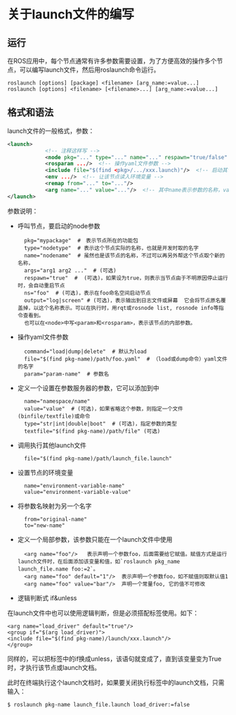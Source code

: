 # 关于launch文件的编写

## 运行

在ROS应用中，每个节点通常有许多参数需要设置，为了方便高效的操作多个节点，可以编写launch文件，然后用roslaunch命令运行。
```
roslaunch [options] [package] <filename> [arg_name:=value...]
roslaunch [options] <filename> [<filename>...] [arg_name:=value...]
```

## 格式和语法

launch文件的一般格式，参数：

```xml
<launch>
            <!-- 注释这样写 -->
            <node pkg="..." type="..." name="..." respawn="true/false" ns="..." args="..."/>
            <rosparam .../>  <!-- 操作yaml文件参数 -->
            <include file="$(find <pkg>/.../xxx.launch)"/>  <!-- 启动其它的launch文件，也可以在其中 加上<arg/>标签设定该文件的参数值-->
            <env .../>  <!-- 让该节点读入环境变量 -->
            <remap from="..." to="..."/>
            <arg name="..." value="..."/>  <!-- 其中name表示参数的名称，value是参数的值，有时也用default="..."来设定预设值 -->
</launch>
```

参数说明：

- <node> 呼叫节点，要启动的node参数

        pkg="mypackage"  #　表示节点所在的功能包
        type="nodetype"  # 表示这个节点实际的名称，也就是开发时取的名字
        name="nodename"  # 虽然也是该节点的名称，不过可以再另外帮这个节点取个新的名称，
        args="arg1 arg2 ..."  # (可选) 
        respawn="true"  #  (可选)，如果设为true，则表示当节点由于不明原因停止运行时，会自动重启节点  
        ns="foo"  # (可选)，表示在foo命名空间启动节点 
        output="log|screen" # (可选)，表示输出到日志文件或屏幕  它会将节点原名覆盖掉，以这个名称表示。可以在执行时，用rqt或rosnode list, rosnode info等指令查看到。  
        也可以在<node>中写<param>和<rosparam>，表示该节点的内部参数。

- <rosparam> 操作yaml文件参数
        
        command="load|dump|delete"  # 默认为load  
        file="$(find pkg-name)/path/foo.yaml"  # （load或dump命令）yaml文件的名字
        param="param-name"  # 参数名

- <param> 定义一个设置在参数服务器的参数，它可以添加到<node>中

        name="namespace/name"
        value="value"  # (可选)，如果省略这个参数，则指定一个文件(binfile/textfile)或命令
        type="str|int|double|boot"  # (可选)，指定参数的类型
        textfile="$(find pkg-name)/path/file" (可选)

- <include> 调用执行其他launch文件

        file="$(find pkg-name)/path/launch_file.launch"

- <env> 设置节点的环境变量

        name="environment-variable-name"
        value="environment-variable-value"
        
- <remap>  将参数名映射为另一个名字

        from="original-name"
        to="new-name"

- <arg> 定义一个局部参数，该参数只能在一个launch文件中使用

        <arg name="foo"/>   表示声明一个参数foo，后面需要给它赋值。赋值方式是运行launch文件时，在后面添加该变量和值，如`roslaunch pkg_name launch_file.name foo:=2`。
        <arg name="foo" default="1"/>  表示声明一个参数foo，如不赋值则取默认值1
        <arg name="foo" value="bar"/>  声明一个常量foo, 它的值不可修改

- 逻辑判断式 if&unless

在launch文件中也可以使用逻辑判断，但是必须搭配标签使用。如下：  

```
<arg name="load_driver" default="true"/>
<group if="$(arg load_driver)">
<include file="$(find pkg-name)/launch/xxx.launch"/>
</group>
```

同样的，可以把<group>标签中的if换成unless，该语句就变成了，直到该变量变为True时，才执行该节点或launch文档。

此时在终端执行这个launch文档时，如果要关闭执行<include>标签中的launch文档，只需输入：

```
$ roslaunch pkg-name launch_file.launch load_driver:=false
```
